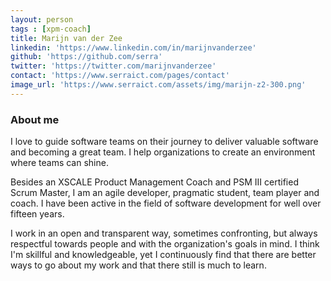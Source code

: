 ```yaml
---
layout: person
tags : [xpm-coach]
title: Marijn van der Zee
linkedin: 'https://www.linkedin.com/in/marijnvanderzee'
github: 'https://github.com/serra'
twitter: 'https://twitter.com/marijnvanderzee'
contact: 'https://www.serraict.com/pages/contact'
image_url: 'https://www.serraict.com/assets/img/marijn-z2-300.png'
---
```


### About me

I love to guide software teams on their journey to deliver valuable software and becoming a great team. I help organizations to create an environment where teams can shine.

Besides an XSCALE Product Management Coach and PSM III certified Scrum Master, 
I am an agile developer, pragmatic student, team player and coach. 
I have been active in the field of software development for well over fifteen years.

I work in an open and transparent way, sometimes confronting, 
but always respectful towards people and with the organization's goals in mind. 
I think I'm skillful and knowledgeable, 
yet I continuously find that there are better ways 
to go about my work and that there still is much to learn.